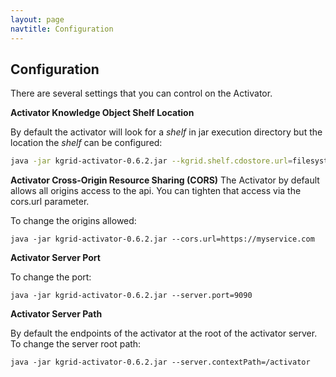 ```yaml
---
layout: page
navtitle: Configuration
---
```


## Configuration
There are several settings that you can control on the Activator.

**Activator Knowledge Object Shelf Location**

By default the activator will look for a _shelf_ in jar execution directory but the location the _shelf_ can be configured:

```bash
java -jar kgrid-activator-0.6.2.jar --kgrid.shelf.cdostore.url=filesystem:file:///data/myshelf
```

**Activator Cross-Origin Resource Sharing (CORS)**
The Activator by default allows all origins access to the api. You can tighten that access via the
cors.url parameter.

To change the origins allowed:

```java -jar kgrid-activator-0.6.2.jar --cors.url=https://myservice.com```


**Activator Server Port** 

To change the port:

```java -jar kgrid-activator-0.6.2.jar --server.port=9090```


**Activator Server Path** 

By default the endpoints of the activator at the root of the activator server.  To change the server root path:

```java -jar kgrid-activator-0.6.2.jar --server.contextPath=/activator```

